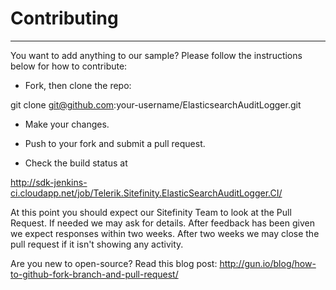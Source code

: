 # Contributing #
----------

You want to add anything to our sample? Please follow the instructions below for how to contribute:

* Fork, then clone the repo: 

git clone git@github.com:your-username/ElasticsearchAuditLogger.git

* Make your changes.

* Push to your fork and submit a pull request.

* Check the build status at

http://sdk-jenkins-ci.cloudapp.net/job/Telerik.Sitefinity.ElasticSearchAuditLogger.CI/

At this point you should expect our Sitefinity Team to look at the Pull Request. If needed we may ask for details. After feedback has been given we expect responses within two weeks. After two weeks we may close the pull request if it isn't showing any activity.  

Are you new to open-source? Read this blog post:
http://gun.io/blog/how-to-github-fork-branch-and-pull-request/


